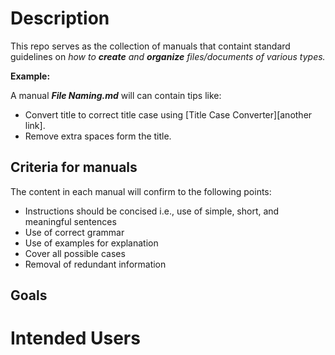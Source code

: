 # Description
This repo serves as the collection of manuals that containt standard guidelines on _how to **create** and **organize** files/documents of various types._

**Example:**

A manual **_File Naming.md_** will can contain tips like:
* Convert title to correct title case using [Title Case Converter][another link].
* Remove extra spaces form the title. 

## Criteria for manuals
The content in each manual will confirm to the following points: 
* Instructions should be concised i.e., use of simple, short, and meaningful sentences
* Use of correct grammar
* Use of examples for explanation
* Cover all possible cases 
* Removal of redundant information 


## Goals

# Intended Users

[Title Case Converter]:https://titlecaseconverter.com/
